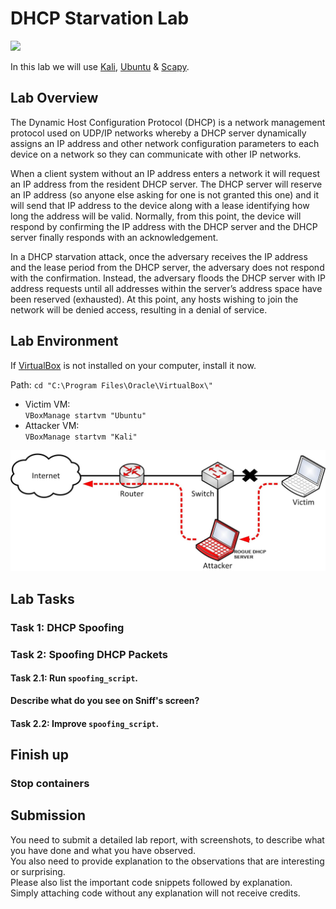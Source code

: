 # DHCP Starvation Lab
![](https://img.shields.io/badge/license-Apache--2.0-brightgreen.svg)

In this lab we will use [Kali](https://www.kali.org), [Ubuntu](https://www.ubuntu.com) & [Scapy](https://scapy.net/). 

## Lab Overview
The Dynamic Host Configuration Protocol (DHCP) is a network management protocol used on UDP/IP networks whereby a DHCP server dynamically assigns an IP address and other network configuration parameters to each device on a network so they can communicate with other IP networks.

When a client system without an IP address enters a network it will request an IP address from the resident DHCP server. The DHCP server will reserve an IP address (so anyone else asking for one is not granted this one) and it will send that IP address to the device along with a lease identifying how long the address will be valid. Normally, from this point, the device will respond by confirming the IP address with the DHCP server and the DHCP server finally responds with an acknowledgement.

In a DHCP starvation attack, once the adversary receives the IP address and the lease period from the DHCP server, the adversary does not respond with the confirmation. Instead, the adversary floods the DHCP server with IP address requests until all addresses within the server’s address space have been reserved (exhausted). At this point, any hosts wishing to join the network will be denied access, resulting in a denial of service.

## Lab Environment
If [VirtualBox](https://www.virtualbox.org) is not installed on your computer, install it now.<br>

Path: `cd "C:\Program Files\Oracle\VirtualBox\"`<br>

- Victim VM:<br>
  `VBoxManage startvm "Ubuntu"`<br>
- Attacker VM:<br>
  `VBoxManage startvm "Kali"`<br>

![](Images/dhcp_spoofing.jpg)

## Lab Tasks
### Task 1: DHCP Spoofing

### Task 2: Spoofing DHCP Packets
#### Task 2.1: Run `spoofing_script`.
**Describe what do you see on Sniff's screen?**

#### Task 2.2: Improve `spoofing_script`.


## Finish up

### Stop containers

## Submission
You need to submit a detailed lab report, with screenshots, to describe what you have done and what you have observed.<br>
You also need to provide explanation to the observations that are interesting or surprising.<br>
Please also list the important code snippets followed by explanation.<br>
Simply attaching code without any explanation will not receive credits.
